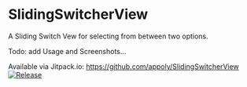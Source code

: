 # SlidingSwitcherView
A Sliding Switch Vew for selecting from between two options.

Todo: add Usage and Screenshots...

Available via Jitpack.io:
https://github.com/appoly/SlidingSwitcherView
[![Release](https://jitpack.io/v/appoly/SlidingSwitcherView.svg)](https://jitpack.io/#appoly/SlidingSwitcherView)